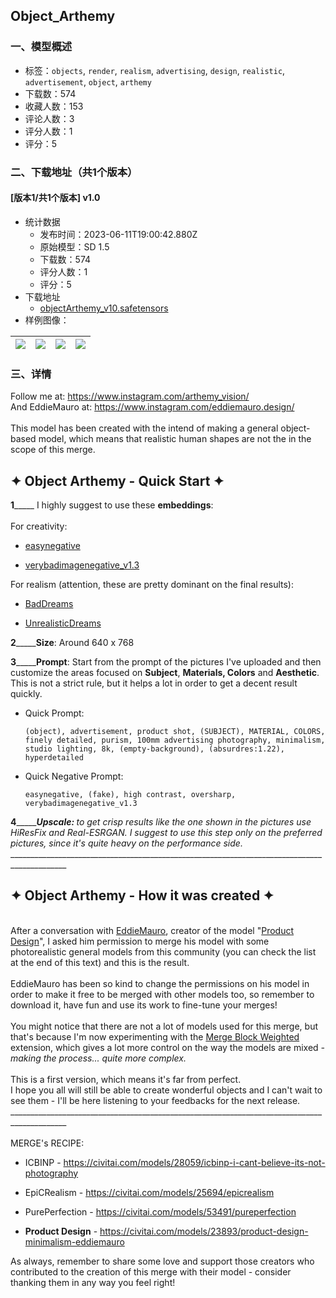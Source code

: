 ## Object_Arthemy
### 一、模型概述

- 标签：`objects`, `render`, `realism`, `advertising`, `design`, `realistic`, `advertisement`, `object`, `arthemy`
- 下载数：574
- 收藏人数：153
- 评论人数：3
- 评分人数：1
- 评分：5

### 二、下载地址（共1个版本）

#### [版本1/共1个版本] v1.0

- 统计数据
  - 发布时间：2023-06-11T19:00:42.880Z
  - 原始模型：SD 1.5
  - 下载数：574
  - 评分人数：1
  - 评分：5
- 下载地址
  - [objectArthemy_v10.safetensors](https://civitai.com/api/download/models/93791)
- 样例图像：

| <img src="https://image.civitai.com/xG1nkqKTMzGDvpLrqFT7WA/c5b3cdf4-d8ba-4c61-af50-a12a14bbf2ad/width=450/1113504.jpeg" /> | <img src="https://image.civitai.com/xG1nkqKTMzGDvpLrqFT7WA/c076c9c9-8130-4e54-87da-647bf62851ad/width=450/1111717.jpeg" /> | <img src="https://image.civitai.com/xG1nkqKTMzGDvpLrqFT7WA/ea671ed3-b7ea-4443-89aa-ee80f0cf711c/width=450/1111719.jpeg" /> | <img src="https://image.civitai.com/xG1nkqKTMzGDvpLrqFT7WA/2110a474-a4ab-4b3d-9652-37d65056f2eb/width=450/1111720.jpeg" /> |
| ---- | ---- | ---- | ---- |


### 三、详情
<p>Follow me at: <a target="_blank" rel="ugc" href="https://www.instagram.com/arthemy_vision/">https://www.instagram.com/arthemy_vision/</a><br />And EddieMauro at: <a target="_blank" rel="ugc" href="https://www.instagram.com/eddiemauro.design/">https://www.instagram.com/eddiemauro.design/</a><br /><br />This model has been created with the intend of making a general object-based model, which means that realistic human shapes are not the in the scope of this merge.</p><p></p><h2 id="heading-70">✦ Object Arthemy - Quick Start ✦</h2><p><strong>1</strong>_____ I highly suggest to use these <strong>embeddings</strong>:<br /><br />For creativity:</p><ul><li><p><a target="_blank" rel="ugc" href="https://civitai.com/models/7808/easynegative">easynegative</a></p></li><li><p><a target="_blank" rel="ugc" href="https://civitai.com/models/11772/verybadimagenegative">verybadimagenegative_v1.3</a></p></li></ul><p>For realism (attention, these are pretty dominant on the final results):</p><ul><li><p><a target="_blank" rel="ugc" href="https://civitai.com/models/72437/baddream-unrealisticdream-negative-embeddings">BadDreams</a></p></li><li><p><a target="_blank" rel="ugc" href="https://civitai.com/models/72437/baddream-unrealisticdream-negative-embeddings">UnrealisticDreams</a></p></li></ul><p><strong>2</strong>_____<strong>Size</strong>: Around 640 x 768</p><p><strong>3</strong>_____<strong>Prompt</strong>: Start from the prompt of the pictures I've uploaded and then customize the areas focused on <strong>Subject</strong>, <strong>Materials, Colors</strong> and <strong>Aesthetic</strong>. This is not a strict rule, but it helps a lot in order to get a decent result quickly.</p><ul><li><p>Quick Prompt:</p><pre><code>(object), advertisement, product shot, (SUBJECT), MATERIAL, COLORS, finely detailed, purism, 100mm advertising photography, minimalism, studio lighting, 8k, (empty-background), (absurdres:1.22), hyperdetailed</code></pre></li><li><p>Quick Negative Prompt:</p><pre><code>easynegative, (fake), high contrast, oversharp,  verybadimagenegative_v1.3</code></pre></li></ul><p><strong>4</strong>_____<strong><em>Upscale: </em></strong><em>to get crisp results like the one shown in the pictures use HiResFix and Real-ESRGAN. I suggest to use this step only on the preferred pictures, since it's quite heavy on the performance side.</em><br />____________________________________________________________________________________________<br /></p><h2 id="heading-70">✦ Object Arthemy - How it was created ✦</h2><p><br />After a conversation with <a target="_blank" rel="ugc" href="https://civitai.com/user/eddiemauro/models">EddieMauro</a>, creator of the model "<a target="_blank" rel="ugc" href="https://civitai.com/models/23893/product-design-minimalism-eddiemauro">Product Design</a>", I asked him permission to merge his model with some photorealistic general models from this community (you can check the list at the end of this text) and this is the result.<br /><br />EddieMauro has been so kind to change the permissions on his model in order to make it free to be merged with other models too, so remember to download it, have fun and use its work to fine-tune your merges!<br /><br />You might notice that there are not a lot of models used for this merge, but that's because I'm now experimenting with the <a target="_blank" rel="ugc" href="https://github.com/bbc-mc/sdweb-merge-block-weighted-gui">Merge Block Weighted</a> extension, which gives a lot more control on the way the models are mixed <em>- making the process... quite more complex.</em><br /><br />This is a first version, which means it's far from perfect.<br />I hope you all will still be able to create wonderful objects and I can't wait to see them - I'll be here listening to your feedbacks for the next release.<br />____________________________________________________________________________________________<br /><br />MERGE's RECIPE:</p><ul><li><p>ICBINP - <a target="_blank" rel="ugc" href="https://civitai.com/models/28059/icbinp-i-cant-believe-its-not-photography">https://civitai.com/models/28059/icbinp-i-cant-believe-its-not-photography</a></p></li><li><p>EpiCRealism - <a target="_blank" rel="ugc" href="https://civitai.com/models/25694/epicrealism">https://civitai.com/models/25694/epicrealism</a></p></li><li><p>PurePerfection - <a target="_blank" rel="ugc" href="https://civitai.com/models/53491/pureperfection">https://civitai.com/models/53491/pureperfection</a></p></li><li><p><strong>Product Design</strong> - <a target="_blank" rel="ugc" href="https://civitai.com/models/23893/product-design-minimalism-eddiemauro">https://civitai.com/models/23893/product-design-minimalism-eddiemauro</a></p></li></ul><p>As always, remember to share some love and support those creators who contributed to the creation of this merge with their model - consider thanking them in any way you feel right!<br /></p>